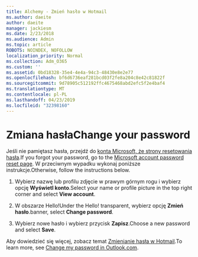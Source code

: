 ```yaml
---
title: Alchemy - Zmień hasło w Hotmail
ms.author: daeite
author: daeite
manager: jackiesm
ms.date: 2/23/2018
ms.audience: Admin
ms.topic: article
ROBOTS: NOINDEX, NOFOLLOW
localization_priority: Normal
ms.collection: Adm_O365
ms.custom: ''
ms.assetid: 0bd18328-35e4-4e4a-94c3-48430e8e2e77
ms.openlocfilehash: bf6d6736eaf281bcd03f2fe8a204c8e42c81822f
ms.sourcegitcommit: 9d78905c512192ffc4675468abd2efc5f2e4baf4
ms.translationtype: MT
ms.contentlocale: pl-PL
ms.lasthandoff: 04/23/2019
ms.locfileid: "32398160"
---
```

# <a name="change-your-password"></a><span data-ttu-id="0cd4a-102">Zmiana hasła</span><span class="sxs-lookup"><span data-stu-id="0cd4a-102">Change your password</span></span>

<span data-ttu-id="0cd4a-103">Jeśli nie pamiętasz hasła, przejdź do [konta Microsoft, że strony resetowania hasła](https://go.microsoft.com/fwlink/p/?linkid=841909).</span><span class="sxs-lookup"><span data-stu-id="0cd4a-103">If you forgot your password, go to the [Microsoft account password reset page](https://go.microsoft.com/fwlink/p/?linkid=841909).</span></span> <span data-ttu-id="0cd4a-104">W przeciwnym wypadku wykonaj poniższe instrukcje.</span><span class="sxs-lookup"><span data-stu-id="0cd4a-104">Otherwise, follow the instructions below.</span></span>
  
1. <span data-ttu-id="0cd4a-105">Wybierz nazwę lub profilu zdjęcie w prawym górnym rogu i wybierz opcję **Wyświetl konto**.</span><span class="sxs-lookup"><span data-stu-id="0cd4a-105">Select your name or profile picture in the top right corner and select **View account**.</span></span> 
    
2. <span data-ttu-id="0cd4a-106">W obszarze Hello!</span><span class="sxs-lookup"><span data-stu-id="0cd4a-106">Under the Hello!</span></span> <span data-ttu-id="0cd4a-107">transparent, wybierz opcję **Zmień hasło**.</span><span class="sxs-lookup"><span data-stu-id="0cd4a-107">banner, select **Change password**.</span></span> 
    
3. <span data-ttu-id="0cd4a-108">Wybierz nowe hasło i wybierz przycisk **Zapisz**.</span><span class="sxs-lookup"><span data-stu-id="0cd4a-108">Choose a new password and select **Save**.</span></span> 
    
<span data-ttu-id="0cd4a-109">Aby dowiedzieć się więcej, zobacz temat [Zmienianie hasła w Hotmail](https://support.office.com/article/2138d690-811c-4545-b2f3-e4dbe80c9735.aspx).</span><span class="sxs-lookup"><span data-stu-id="0cd4a-109">To learn more, see [Change my password in Outlook.com](https://support.office.com/article/2138d690-811c-4545-b2f3-e4dbe80c9735.aspx).</span></span>
  

